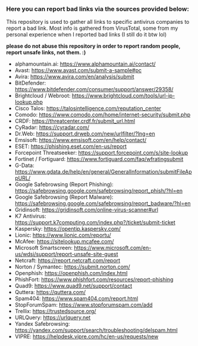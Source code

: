 ### Here you can report bad links via the sources provided below:
This repository is used to gather all links to specific antivirus companies to report a bad link. Most info is gathered from VirusTotal, some from my personal experience when I reported bad links (I still do it btw lol)

**please do not abuse this repository in order to report random people, report unsafe links, not them. :)**

- alphamountain.ai: https://www.alphamountain.ai/contact/
- Avast: https://www.avast.com/submit-a-sample#pc
- Avira: https://www.avira.com/en/analysis/submit
- BitDefender: https://www.bitdefender.com/consumer/support/answer/29358/
- Brightcloud / Webroot: https://www.brightcloud.com/tools/url-ip-lookup.php
- Cisco Talos: https://talosintelligence.com/reputation_center
- Comodo: https://www.comodo.com/home/internet-security/submit.php 
- CRDF: https://threatcenter.crdf.fr/submit_url.html
- CyRadar: https://cyradar.com/
- Dr.Web: https://support.drweb.com/new/urlfilter/?lng=en
- Emsisoft: https://www.emsisoft.com/en/help/contact/
- ESET: https://phishing.eset.com/en-us/report
- Forcepoint Threatseeker: https://support.forcepoint.com/s/site-lookup
- Fortinet / Fortiguard: https://www.fortiguard.com/faq/wfratingsubmit
- G-Data: https://www.gdata.de/help/en/general/GeneralInformation/submitFileAppURL/
- Google Safebrowsing (Report Phishing): https://safebrowsing.google.com/safebrowsing/report_phish/?hl=en
- Google Safebrowsing (Report Malware): https://safebrowsing.google.com/safebrowsing/report_badware/?hl=en
- Gridinsoft: https://gridinsoft.com/online-virus-scanner#url
- K7 Antivirus: https://support.k7computing.com/index.php?/ticket/submit-ticket
- Kaspersky: https://opentip.kaspersky.com/
- Lionic: https://www.lionic.com/reportu/
- McAfee: https://sitelookup.mcafee.com/
- Microsoft Smartscreen: https://www.microsoft.com/en-us/wdsi/support/report-unsafe-site-guest
- Netcraft: https://report.netcraft.com/report
- Norton / Symantec: https://submit.norton.com/
- Openphish: https://openphish.com/index.html 
- PhishFort: https://www.phishfort.com/resources/report-phishing
- Quad9: https://www.quad9.net/support/contact
- Quttera: https://quttera.com/
- Spam404: https://www.spam404.com/report.html
- StopForumSpam: https://www.stopforumspam.com/add
- Trellix: https://trustedsource.org/
- URLQuery: https://urlquery.net
- Yandex Safebrowsing: https://yandex.com/support/search/troubleshooting/delspam.html
- VIPRE: https://helpdesk.vipre.com/hc/en-us/requests/new

